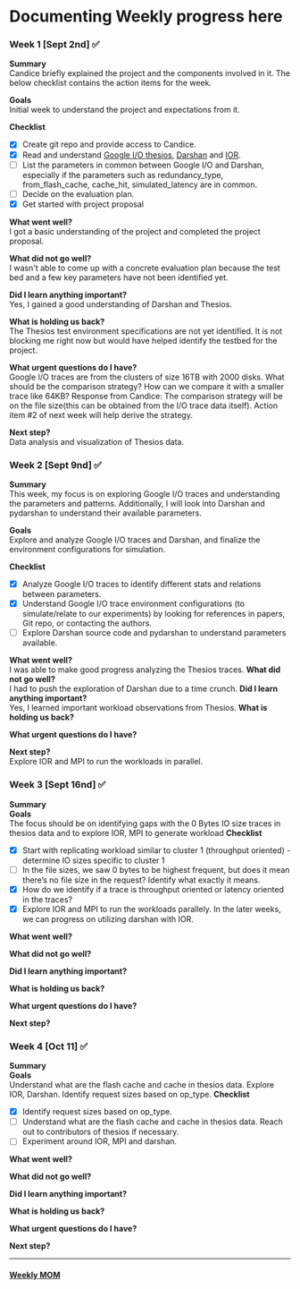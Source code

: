 # Documenting Weekly progress here

### Week 1 [Sept 2nd] :white_check_mark:
**Summary**  
Candice briefly explained the project and the components involved in it. The below checklist contains the action items for the week.

**Goals**  
Initial week to understand the project and expectations from it. 

**Checklist**  
- [x] Create git repo and provide access to Candice. 
- [x] Read and understand [Google I/O thesios](https://github.com/google-research-datasets/thesios), [Darshan](https://www.mcs.anl.gov/research/projects/darshan/) and [IOR](https://ior.readthedocs.io/en/latest/index.html). 
- [ ] List the parameters in common between Google I/O and Darshan, especially if the parameters such as redundancy_type, from_flash_cache, cache_hit, simulated_latency are in common. 
- [ ] Decide on the evaluation plan. 
- [x] Get started with project proposal

**What went well?**  
I got a basic understanding of the project and completed the project proposal.

**What did not go well?**  
I wasn't able to come up with a concrete evaluation plan because the test bed and a few key parameters have not been identified yet.

**Did I learn anything important?**  
Yes, I gained a good understanding of Darshan and Thesios.
 
**What is holding us back?**  
The Thesios test environment specifications are not yet identified. It is not blocking me right now but would have helped identify the testbed for the project. 

**What urgent questions do I have?**  
  Google I/O traces are from the clusters of size 16TB with 2000 disks. What should be the comparison strategy? How can we compare it with a smaller trace like 64KB? 
Response from Candice: The comparison strategy will be on the file size(this can be obtained from the I/O trace data itself). 
Action item #2 of next week will help derive the strategy. 

**Next step?**  
Data analysis and visualization of Thesios data.

### Week 2 [Sept 9nd] :white_check_mark:
**Summary**  
This week, my focus is on exploring Google I/O traces and understanding the parameters and patterns. Additionally, I will look into Darshan and pydarshan to understand their available parameters.

**Goals**  
Explore and analyze Google I/O traces and Darshan, and finalize the environment configurations for simulation.

**Checklist**  
- [x] Analyze Google I/O traces to identify different stats and relations between parameters.
- [x] Understand Google I/O trace environment configurations (to simulate/relate to our experiments) by looking for references in papers, Git repo, or contacting the authors.
- [ ] Explore Darshan source code and pydarshan to understand parameters available.

**What went well?**  
I was able to make good progress analyzing the Thesios traces.
**What did not go well?**  
I had to push the exploration of Darshan due to a time crunch.
**Did I learn anything important?**  
Yes, I learned important workload observations from Thesios.
**What is holding us back?**  
  
**What urgent questions do I have?**  
  
**Next step?**  
Explore IOR and MPI to run the workloads in parallel.



### Week 3 [Sept 16nd] :white_check_mark:
**Summary**  
**Goals**  
The focus should be on identifying gaps with the 0 Bytes IO size traces in thesios data and to explore IOR, MPI to generate workload
**Checklist**  
- [x] Start with replicating workload similar to cluster 1 (throughput oriented) - determine IO sizes specific to cluster 1
- [ ] In the file sizes, we saw 0 bytes to be highest frequent, but does it mean there’s no file size in the request? Identify what exactly it means. 
- [x] How do we identify if a trace is throughput oriented or latency oriented in the traces? 
- [x] Explore IOR and MPI to run the workloads parallely. In the later weeks, we can progress on utilizing darshan with IOR.  

**What went well?**  
  
**What did not go well?**  
  
**Did I learn anything important?**  
  
**What is holding us back?**  
  
**What urgent questions do I have?**  
  
**Next step?**  

### Week 4 [Oct 11] :white_check_mark:
**Summary**  
**Goals**  
Understand what are the flash cache and cache in thesios data. Explore IOR, Darshan. Identify request sizes based on op_type.
**Checklist**  
- [x] Identify request sizes based on op_type.
- [ ] Understand what are the flash cache and cache in thesios data. Reach out to contributors of thesios if necessary. 
- [ ] Experiment around IOR, MPI and darshan.   

**What went well?**  
  
**What did not go well?**  
  
**Did I learn anything important?**  
  
**What is holding us back?**  
  
**What urgent questions do I have?**  
  
**Next step?**  

_______________
#### [Weekly MOM](https://docs.google.com/document/d/1HXy6TM12LvqHBX40IuTPkTRA6HWgs8jUvcBl-2Z02po)
